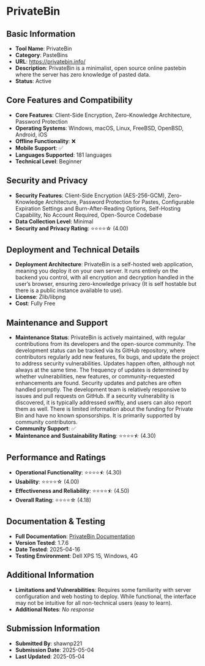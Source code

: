 # PrivateBin

## Basic Information
- **Tool Name**: PrivateBin
- **Category**: PasteBins
- **URL**: https://privatebin.info/
- **Description**: PrivateBin is a minimalist, open source online pastebin where the server has zero knowledge of pasted data.
- **Status**: Active

## Core Features and Compatibility
- **Core Features**: Client-Side Encryption, Zero-Knowledge Architecture, Password Protection
- **Operating Systems**: Windows, macOS, Linux, FreeBSD, OpenBSD, Android, iOS
- **Offline Functionality**: ❌
- **Mobile Support**: ✅
- **Languages Supported**: 181 languages
- **Technical Level**: Beginner

## Security and Privacy
- **Security Features**: Client-Side Encryption (AES-256-GCM), Zero-Knowledge Architecture, Password Protection for Pastes, Configurable Expiration Settings and Burn-After-Reading Options, Self-Hosting Capability, No Account Required, Open-Source Codebase
- **Data Collection Level**: Minimal
- **Security and Privacy Rating**: ⭐⭐⭐⭐☆ (4.00)

## Deployment and Technical Details
- **Deployment Architecture**: PrivateBin is a self-hosted web application, meaning you deploy it on your own server. It runs entirely on the backend you control, with all encryption and decryption handled in the user’s browser, ensuring zero-knowledge privacy (It is self hostable but there is a public instance available to use).
- **License**: Zlib/libpng
- **Cost**: Fully Free

## Maintenance and Support
- **Maintenance Status**: PrivateBin is actively maintained, with regular contributions from its developers and the open-source community. The development status can be tracked via its GitHub repository, where contributors regularly add new features, fix bugs, and update the project to address security vulnerabilities. Updates happen often, although not always at the same time. The frequency of updates is determined by whether vulnerabilities, new features, or community-requested enhancements are found. Security updates and patches are often handled promptly.  The development team is relatively responsive to issues and pull requests on GitHub. If a security vulnerability is discovered, it is typically addressed swiftly, and users can also report them as well. There is limited information about the funding for Private Bin and have no known sponsorships. It is primarily supported by community contributors.
- **Community Support**: ✅
- **Maintenance and Sustainability Rating**: ⭐⭐⭐⭐⯪ (4.30)

## Performance and Ratings
- **Operational Functionality**: ⭐⭐⭐⭐⯪ (4.30)
- **Usability**: ⭐⭐⭐⭐☆ (4.00)
- **Effectiveness and Reliability**: ⭐⭐⭐⭐⯪ (4.50)
- **Overall Rating**: ⭐⭐⭐⭐☆ (4.18)

## Documentation & Testing
- **Full Documentation**: [PrivateBin Documentation](https://github.com/user-attachments/files/20026808/PrivateBin.Analysis.pdf)
- **Version Tested**: 1.7.6
- **Date Tested**: 2025-04-16
- **Testing Environment**: Dell XPS 15, Windows, 4G

## Additional Information
- **Limitations and Vulnerabilities**: Requires some familiarity with server configuration and web hosting to deploy. While functional, the interface may not be intuitive for all non-technical users (easy to learn).
- **Additional Notes**: _No response_

## Submission Information
- **Submitted By**: shawnp221
- **Submission Date**: 2025-05-04
- **Last Updated**: 2025-05-04
